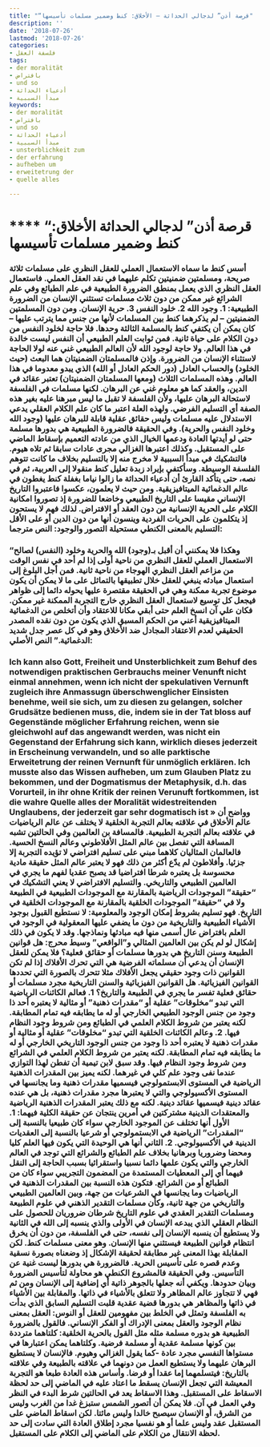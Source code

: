 ```yaml
---
title: "“قرصة أذن” لدجالي الحداثة – الأخلاق: كنط وضمير مسلمات تأسيسها"
description: ''
date: '2018-07-26'
lastmod: '2018-07-26'
categories:
- فلسفة العقل
tags:
- der moralität
- بافتراض
- und so
- أدعياء الحداثة
- مبدأ السببية
keywords:
- der moralität
- بافتراض
- und so
- أدعياء الحداثة
- مبدأ السببية
- unsterblichkeit zum
- der erfahrung
- aufheben um
- erweitetrung der
- quelle alles

---
```

# **** **“قرصة أذن” لدجالي الحداثة الأخلاق: كنط وضمير مسلمات تأسيسها**

### أسس كنط ما سماه الاستعمال العملي للعقل النظري على مسلمات ثلاثة صريحة، ومسلمتين ضمنيتين تكلم عليهما في نقد العقل العملي. فاستعمال العقل النظري الذي يعمل بمنطق الضرورة الطبيعية في علم الطبائع وفي علم الشرائع غير ممكن من دون ثلاث مسلمات تستثني الإنسان من الضرورة الطبيعية: 1. وجود الله 2. خلود النفس 3. حرية الإنسان. ومن دون المسلمتين الضمنيتين – لم يذكرهما كنط بين المسلمات لأنها من جنس مما يترتب عليها – كان يمكن أن يكتفي كنط بالمسلمة الثالثة وحدها. فلا حاجة لخلود النفس من دون الكلام على حياة ثانية. فمن ثوابت العلم الطبيعي أن النفس ليست خالدة في هذا العالم. ولا حاجة لوجود الله لأن العالم الطبيعي غني عنه لولا الحاجة لاستثناء الإنسان من الضرورة. وإذن فالمسلمتان الضمنيتان هما البعث (حيث الخلود) والحساب العادل (دور الحكم العادل أو الله) الذي يبدو معدوما في هذا العالم. وهذه المسلمات الثلاث (ومعها المسلمتان الضمنيتان) تعتبر عقائد في الدين، والعقد كما هو معلوم غني عن البرهان. لكنها مسلمات في الفلسفة لاستحالة البرهان عليها، ولأن الفلسفة لا تقبل ما ليس مبرهنا عليه بغير هذه الصفة أي التسليم الفرضي. ولهذه العلة اعتبر ما كان علم الكلام العقلي يدعي الاستدلال عليه مسلمات وليس حقائق عقلية قابلة للبرهان عليها (وجود الله وخلود النفس والحرية). وفي الحقيقة فالضرورة الطبيعية هي بدورها مسلمة حتى لو أيدتها العادة ودعمها الخيال الذي من عادته التعميم بإسقاط الماضي على المستقبل. وكذلك اعتبرها الغزالي مجرى عادات سابقا ثم تلاه هيوم. فالتشكيك في مبدأ السببية لا مخرج منه إلا بالتسليم بخلاف ما كانت تتوهم الفلسفة الوسيطة. وسأكتفي بإيراد زبدة تعليل كنط منقولا إلى العربية، ثم في نصه، حتى يتأكد القارئ أن أدعياء الحداثة ما زالوا نياما بغفلة كنط يغطون في عالم الدغمائية الميتافيزيقية. ومن حيث لا يعلمون، عكسوا فاعتبروا التاريخ الإنساني مقيسا على التاريخ الطبيعي وخاضعا للضرورة إذ تصوروا امكانية الكلام على الحرية الإنسانية من دون العقد أو الافتراض. لذلك فهم لا يستحون إذ يتكلمون على الحريات الفردية وينسون أنها من دون الدين أو على الأقل التسليم بالمعنى الكنطي مستحيلة التصور والوجود: النص مترجما:

### “وهكذا فلا يمكنني أن أقبل بـ(وجود) الله والحرية وخلود (النفس) لصالح الاستعمال العملي للعقل النظري من ناحية أولى إذا لم أحد في نفس الوقت من مزاعم العقل النظري الهوجاء من ناحية ثانية. فمن أجل البلوغ إلى استعمال مبادئه ينبغي للعقل خلال تطبيقها بالتماثل على ما لا يمكن أن يكون موضوع تجربة ممكنة وهي في الحقيقة مقتصرة عليها يحوله دائما إلى ظواهر فيجعل كل توسيع لاستعمال العقل النظري خارج التجربة الممكنة غير ممكن. فكان علي آن انسخ العلم حتى أبقي مكانا للاعتقاد وأن أتخلص من الدغمائية الميتافيزيقية أعني من الحكم المسبق الذي يكون من دون نقده المصدر الحقيقي لعدم الاعتقاد المجادل ضد الأخلاق وهو في كل عصر جدل شديد الدغمائية.” النص الأصلي:

### Ich kann also Gott, Freiheit und Unsterblichkeit zum Behuf des notwendigen praktischen Gerbrauchs meiner Venunft nicht einmal annehmen, wenn ich nicht der spekulativen Vernunft zugleich ihre Anmassugn überschwenglicher Einsisten benehme, weil sie sich, um zu diesen zu gelangen, solcher Grudsätze bedienen muss, die, indem sie in der Tat bloss auf Gegenstände möglicher Erfahrung reichen, wenn sie gleichwohl auf das angewandt werden, was nicht ein Gegenstand der Erfahrung sich kann, wirklich dieses jederzeit in Erscheinung verwandeln, und so alle parktische Erweitetrung der reinen Vernunft für unmöglich erklären. Ich musste also das Wissen aufheben, um zum Glauben Platz zu bekommen, und der Dogmatismus der Metaphysik, d.h. das Vorurteil, in ihr ohne Kritik der reinen Verunuft fortkommen, ist die wahre Quelle alles der Moralität widestreitenden Unglaubens, der jederzeit gar sehr dogmatisch ist » وواضح أن عالم الأخلاق في علاقته بعالم التجربة الخلقية لا يختلف عن عالم الرياضيات في علاقته بعالم التجربة الطبيعية. فالمسافة بن العالمين وفي الحالتين تشبه المسافة التي تفصل بين عالم المثل الأفلاطوني وعالم النسخ الحسية. فالعالمان المثاليان كلاهما مبني على تسليم افتراضي لا تؤيده التجربة إلا جزئيا. وأفلاطون لم يدّع أكثر من ذلك فهو لا يعتبر عالم المثل حقيقة مادية محسوسة بل يعتبره شرطا افتراضيا قد يصبح عقديا لفهم ما يجري في العالمين الطبيعي والتاريخي. والتسليم الافتراضي لا يعني التشكيك في “حقيقة” الموجودات الرياضية بالمقارنة مع الموجودات الطبيعية في الطبيعة ولا في “حقيقة” الموجودات الخلقية بالمقارنة مع الموجودات الخلقية في التاريخ. فهو تسليم بشروط إمكان الوجود والمعلومية: لا نستطيع القبول بوجود الأشياء الطبيعية والتاريخية من دون ما يضفي عليها المعقولية في الوجود في العلم بافتراض عال أسمى منها فيه مبادئها ونماذجها. وقد لا يكون في ذلك إشكال لو لم يكن بين العالمين المثالي و”الواقعي” وسيط محرج: هل قوانين الطبيعة وسنن التاريخ هي بدورها مسلمات أو حقائق فعلية؟ فلا يمكن للعقل الإنسان أن يدعي أن مسلماته الفرضية هي التي تحرك الأفلاك إذا لم تكن القوانين ذات وجود حقيقي يجعل الأفلاك مثلا تتحرك بالصورة التي تحددها القوانين الفيزيائية. هل القوانين الفيزيائية والسنن التاريخية مجرد مسلمات أو حقائق فعلية تفسر ما يجري في الطبيعة والتاريخ؟ 1. فعالم الكائنات الرياضية التي تبدو “مخلوقات” عقلية أو “مقدرات ذهنية” أو مثالية لا يعتبره أحد ذا وجود من جنس الوجود الطبيعي الخارجي أو له ما يطابقه فيه تمام المطابقة. لكنه يعتبر من شروط الكلام العلمي في الطبائع ومن شروط وجود النظام فيها. 2. وعالم الكائنات الخلقية التي تبدو “مخلوقات” عقلية أو مثالية أو مقدرات ذهنية لا يعتبره أحد ذا وجود من جنس الوجود التاريخي الخارجي أو له ما يطابقه فيه تمام المطابقة. لكنه يعتبر من شروط الكلام العلمي في الشرائع ومن شروط وجود النظام فيها. وقد سبق لابن تيمية أن تفطن لهذا التوازي عندما نفى وجود علم كلي في غيرهما. لكنه يميز بين المقدرات الذهنية الرياضية في المستوى الابستمولوجي فيسميها مقدرات ذهنية وما يجانسها في المستوى الأكسيولوجي والتي لا يعتبرها مجرد مقدرات ذهنية، بل هي عنده عقائد دينية فيسميها عقائد دينية. لكنه مع ذلك يعتبر المقدرات الذهنية الرياضية والمعتقدات الدينية مشتركتين في أمرين ينتجان عن حقيقة الكلية فيهما: 1. الأول أنها تختلف عن الموجود الخارجي سواء كان طبيعيا بالنسبة إلى “المقدرات” الرياضية في الابستمولوجي أو شرعيا بالنسبة إلى العقديات الدينية في الأكسيولوجي. 2. الثاني أنها هي الوحيدة التي يكون فيها العلم كليا ومحضا وضروريا وبرهانيا بخلاف علم الطبائع والشرائع التي توجد في العالم الخارجي والتي يكون علمها دائما نسبيا واستقرائيا بسبب الحاجة إلى النقل فيهما أي إلى المعطيات المستمدة من المضمون التجريبي سواء كان من الطبائع أو من الشرائع. فتكون هذه النسبة بين المقدرات الذهنية في الرياضيات وما يجانسها في الشرعيات من جهة، وبين العالمين الطبيعي والتاريخي من جهة ثانية، وكأن مسلمات التقدير الذهني في علوم الطبيعة ومسلمات التقدير العقدي في علوم التاريخ شرطان ضروريان للحصول على النظام العقلي الذي يبدعه الإنسان في الأولى والذي ينسبه إلى الله في الثانية ولا يستطيع أن ينسبه الإنسان إلى نفسه، حتى في الفلسفة، من دون أن يخرق انتظام قوانين الطبيعة فيستثني منها الإنسان. وهو معنى مسلمات كنط. لكن المقابلة بهذا المعنى غير مطابقة لحقيقة الإشكال إذ وضعناه بصورة نسقية وعدم قصره على تأسيس الحرية. فالضرورة هي بدورها ليست غنية عن التأسيس. وفي الحقيقة فالمشروع الكنطي هو محاولة لتأسيس الضرورة وبيان حدودها. ويكفي أنه جعلها بالجوهر ذاتية أي إضافية إلى الإنسان ومن ثم فهي لا تتجاوز عالم المظاهر ولا تتعلق بالأشياء في ذاتها. والمقابلة بين الأشياء في ذاتها والمظاهر هي بدورها قضية عقدية قلبت التسليم السابق الذي بدأت به الفلسفة وتمثل في الخلط بين مفهومين للعقل أو النوس: العقل بمعنى نظام الوجود والعقل بمعنى الإدراك أو الفكر الإنساني. فالقول بالضرورة الطبيعية هو بدوره مسلمة مثله مثل القول بالحرية الخلقية: كلتاهما مترددة بين كونها مسلمة عقدية أو مسلمة فرضية. وكلتاهما يمكن اعتبارها في مستواها النفسي مجرد عادة -كما يقول الغزالي وهيوم. فالإنسان لا يستطيع البرهان عليهما ولا يستطيع العمل من دونهما في علاقته بالطبيعة وفي علاقته بالتاريخ: فيتسلمهما إما عقدا أو فرضا. وأساس هذه العادة طبعا هو التجربة المعيشة التي تجعل الإنسان يسقط ما اعتاد عليه في الماضي إلى حد لحظة الاسقاط على المستقبل. وهذا الاسقاط يعد في الحالتين شرط البدء في النظر وفي العمل في آن. فلا يمكن أن أتصور الشمس ستبزغ غدا من الغرب وليس من الشرق، أو الإنسان سيصبح خالدا وليس مائتا. لكن اسقاط الماضي على المستقبل عقد وليس علما أو هو نفسيا مجرد إطلاق العادة التي سادت إلى حد لحظة الانتقال من الكلام على الماضي إلى الكلام على المستقبل.

###